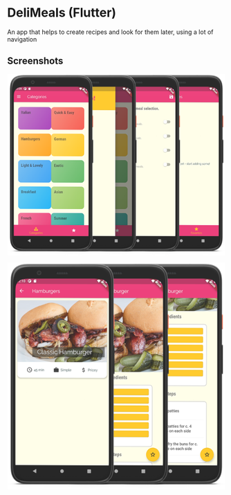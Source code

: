 # DeliMeals (Flutter)

An app that helps to create recipes and look for them later, using a lot of navigation

## Screenshots

![ss01](.screenshots/ss01.png)

![ss02](.screenshots/ss02.png)